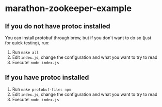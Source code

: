 marathon-zookeeper-example
==========================

If you do not have protoc installed
------------------------------------

You can install protobuf through brew, but if you
don't want to do so (just for quick testing), run:

1. Run `make all`
2. Edit `index.js`, change the configuration and what you want to try to read
3. Execute! `node index.js`

If you have protoc installed
-----------------------------

1. Run `make protobuf-files npm`
2. Edit `index.js`, change the configuration and what you want to try to read
3. Execute! `node index.js`
